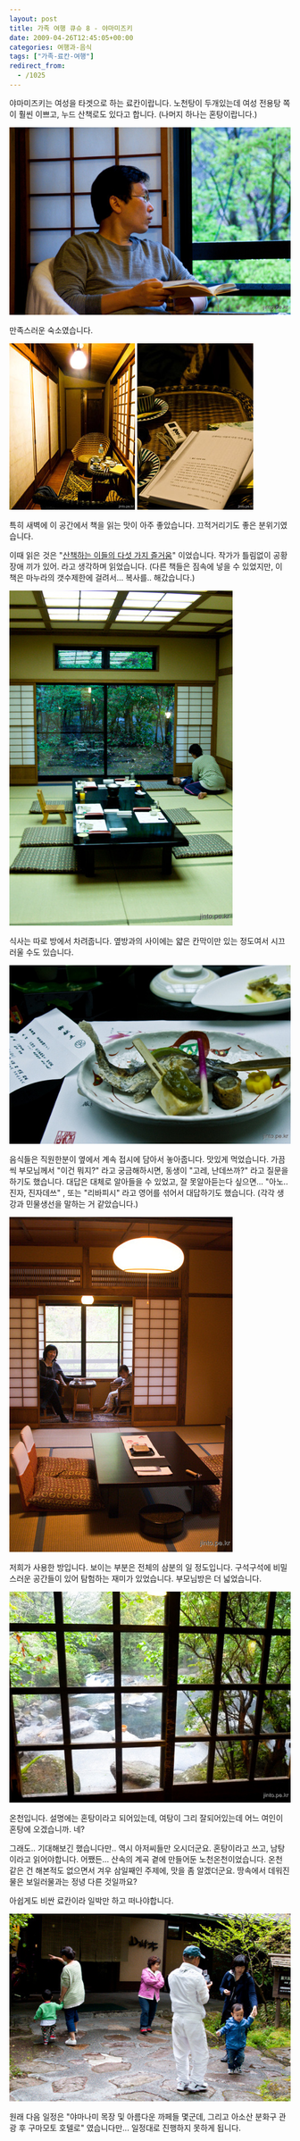 ```yaml
---
layout: post
title: 가족 여행 큐슈 8 - 야마미즈키
date: 2009-04-26T12:45:05+00:00
categories: 여행과-음식
tags: ["가족-료칸-여행"]
redirect_from:
  - /1025
---
```


야마미즈키는 여성을 타겟으로 하는 료칸이랍니다. 노천탕이 두개있는데 여성 전용탕 쪽이 훨씬 이쁘고, 누드 산책로도 있다고 합니다. (나머지 하나는 혼탕이랍니다.)

![ ](/assets/media/uploads_1_cfile4.uf.1247CC1449F4536F2F7ECB.jpg)

만족스러운 숙소였습니다.

![ ](/assets/media/uploads_1_cfile22.uf.1224DB0B49F459610E8BE5.jpg)

특히 새벽에 이 공간에서 책을 읽는 맛이 아주 좋았습니다. 끄적거리기도 좋은 분위기였습니다.

이때 읽은 것은 "<a target="_blank" href="http://www.aladin.co.kr/shop/wproduct.aspx?ISBN=6000322583&amp;ttbkey=ttbjinto1216002&amp;COPYPaper=1">산책하는 이들의 다섯 가지 즐거움</a>" 이었습니다. 작가가 틀림없이 공황장애 끼가 있어. 라고 생각하며 읽었습니다. (다른 책들은 짐속에 넣을 수 있었지만, 이 책은 마누라의 갯수제한에 걸려서... 복사를.. 해갔습니다.)

![ ](/assets/media/uploads_1_cfile2.uf.150EED0D49F454C539C0EB.jpg)

식사는 따로 방에서 차려줍니다. 옆방과의 사이에는 얇은 칸막이만 있는 정도여서 시끄러울 수도 있습니다.

![ ](/assets/media/uploads_1_cfile1.uf.140EED0D49F454C63AFF73.jpg)

음식들은 직원한분이 옆에서 계속 접시에 담아서 놓아줍니다. 맛있게 먹었습니다. 가끔씩 부모님께서 "이건 뭐지?" 라고 궁금해하시면, 동생이 "고레, 난데쓰까?" 라고 질문을 하기도 했습니다. 대답은 대체로 알아들을 수 있었고, 잘 못알아듣는다 싶으면... "아노.. 진자, 진자데쓰" , 또는 "리바피시" 라고 영어를 섞어서 대답하기도 했습니다. (각각 생강과 민물생선을 말하는 거 같았습니다.)

![ ](/assets/media/uploads_1_cfile4.uf.1665290C49F455B5C57DB2.jpg)

저희가 사용한 방입니다. 보이는 부분은 전체의 삼분의 일 정도입니다. 구석구석에 비밀스러운 공간들이 있어 탐험하는 재미가 있었습니다. 부모님방은 더 넓었습니다.

![ ](/assets/media/uploads_1_cfile21.uf.1865050C49F4567EBB8375.jpg)

온천입니다. 설명에는 혼탕이라고 되어있는데, 여탕이 그리 잘되어있는데 어느 여인이 혼탕에 오겠습니까. 네?

그래도.. 기대해보긴 했습니다만.. 역시 아저씨들만 오시더군요. 혼탕이라고 쓰고, 남탕이라고 읽어야합니다. 어쨌든... 산속의 계곡 곁에 만들어둔 노천온천이었습니다. 온천 같은 건 해본적도 없으면서 겨우 삼일째인 주제에, 맛을 좀 알겠더군요. 땅속에서 데워진 물은 보일러물과는 정녕 다른 것일까요?

아쉽게도 비싼 료칸이라 일박만 하고 떠나야합니다.

![ ](/assets/media/uploads_1_cfile23.uf.193D750E49F456F525512D.jpg)

원래 다음 일정은 "야마나미 목장 및 아름다운 까페들 몇군데, 그리고 아소산 분화구 관광 후 구마모토 호텔로" 였습니다만... 일정대로 진행하지 못하게 됩니다.
<div id=comments>
</div>
